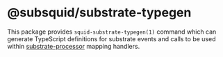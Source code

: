 # @subsquid/substrate-typegen

This package provides `squid-substrate-typegen(1)` command 
which can generate TypeScript definitions for substrate events and calls
to be used within [substrate-processor](../substrate-processor) mapping handlers.
